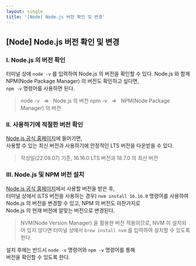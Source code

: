 ```yaml
---
layout: single
title: '[Node] Node.js 버전 확인 및 변경'
---
```


## [Node] Node.js 버전 확인 및 변경

### I. Node.js 의 버전 확인

터미널 상에 `node -v` 를 입력하여 Node.js 의 버전을 확인할 수 있다.
Node.js 와 함께 NPM(Node Package Manager) 의 버전도 확인하고 싶다면, <br/> `npm -v` 명령어를 사용하면 된다.

> node -v &nbsp; ⇒ &nbsp; Node.js 의 버전
> npm -v &nbsp; ⇒ &nbsp; NPM(Node Package Manager) 의 버전

### II. 사용하기에 적절한 버전 확인

[Node.js 공식 홈페이지](https://nodejs.org/ko/)에 들어가면, <br/> 사용할 수 있는 최신 버전과 사용하기에 안정적인 LTS 버전을 다운받을 수 있다.

> 작성일(22.08.07) 기준, 16.16.0 LTS 버전과 18.7.0 의 최신 버전

### III. Node.js 및 NPM 버전 설치

[Node.js 공식 홈페이지](https://nodejs.org/ko/)에서 사용할 버전을 받은 후, <br/> 터미널 상에서 (LTS 버전을 사용하는 경우) `nvm install 16.16.0` 명령어를 사용하여 <br/> Node.js 의 버전을 변경할 수 있고, NPM 의 버전도 마찬가지로 <br/> Node.js 의 현재 버전에 알맞는 버전으로 변경된다.

> NVM(Node Version Manager) 을 활용한 버전 적용이므로,
> NVM 이 설치되어 있지 않다면 터미널 상에서
> `brew install nvm` 를 입력하여 설치할 수 있도록 한다.

설치 후에는 반드시 `node -v` 명령어와 `npm -v` 명령어를 통해 <br/> 버전을 확인할 수 있도록 한다.
